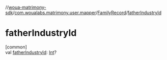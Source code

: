 //[woua-matrimony-sdk](../../../index.md)/[com.woualabs.matrimony.user.mapper](../index.md)/[FamilyRecord](index.md)/[fatherIndustryId](father-industry-id.md)

# fatherIndustryId

[common]\
val [fatherIndustryId](father-industry-id.md): [Int](https://kotlinlang.org/api/latest/jvm/stdlib/kotlin/-int/index.html)?
